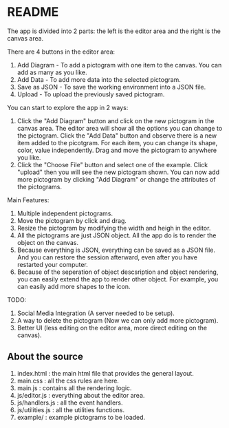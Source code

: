 README
======

The app is divided into 2 parts:
the left is the editor area and
the right is the canvas area.

There are 4 buttons in the editor area:
 1. Add Diagram - To add a pictogram with one item to the canvas.
    You can add as many as you like.  
 2. Add Data - To add more data into the selected pictogram.
 3. Save as JSON - To save the working environment into a JSON file.
 4. Upload - To upload the previously saved pictogram.

 You can start to explore the app in 2 ways:
  1. Click the "Add Diagram" button and click on the new pictogram in the canvas area.
     The editor area will show all the options you can change to the
     pictogram. Click the "Add Data" button and observe there is
     a new item added to the picotgram.
     For each item, you can change its shape, color, value independently.
     Drag and move the pictogram to anywhere you like.
  2. Click the "Choose File" button and select one of the example.
     Click "upload" then you will see the new pictogram shown.
     You can now add more pictogram by clicking "Add Diagram" or
     change the attributes of the pictograms.

Main Features:
  1. Multiple independent pictograms.
  2. Move the pictogram by click and drag.
  3. Resize the pictogram by modifying the width and heigh in the editor.
  4. All the pictograms are just JSON object.
     All the app do is to render the object on the canvas.
  5. Because everything is JSON, everything can be saved
     as a JSON file. And you can restore the session afterward,
     even after you have restarted your computer.
  6. Because of the seperation of object descsription
     and object rendering, you can easily extend the app
     to render other object. For example, you can easily
     add more shapes to the icon.

TODO:
  1. Social Media Integration (A server needed to be setup).
  2. A way to delete the pictogram (Now we can only add more pictogram).
  3. Better UI (less editing on the editor area, more direct editing on the canvas).
  
About the source
----------------
  1. index.html : the main html file that provides the general layout.
  2. main.css : all the css rules are here.
  3. main.js : contains all the rendering logic.
  4. js/editor.js : everything about the editor area.
  5. js/handlers.js : all the event handlers.
  6. js/utilities.js : all the utilities functions.
  7. example/ : example pictograms to be loaded.
